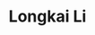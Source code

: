 ---
title: "Longkai Li"
role: "Vice President of Sponsorship and Outreach"
index: 2
year: 2021
status: current_executive
image:
degree:
email:
linkedin-url:
---